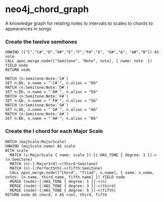 # neo4j_chord_graph
A knowledge graph for relating notes to intervals to scales to chords to appearances in songs

### Create the twelve semitones
```
UNWIND (["C","C#","D","D#","E","F","F#","G", "G#","A", "A#","B"]) AS note
CALL apoc.merge.node(["Semitone", "Note", note], { name: note  }) YIELD node
RETURN node

MATCH (n:Semitone:Note:`C#`)
SET n:Db, n.name = "`C#`", n.alias = "Db"
MATCH (n:Semitone:Note:`D#`)
SET n:Eb, n.name = "`D#`", n.alias = "Eb"
MATCH (n:Semitone:Note:`F#`)
SET n:Gb, n.name = "`F#`", n.alias = "Gb"
MATCH (n:Semitone:Note:`G#`)
SET n:Ab, n.name = "`G#`", n.alias = "Ab"
MATCH (n:Semitone:Note:`A#`)
SET n:Bb, n.name = "`A#`", n.alias = "Bb"
```

### Create the I chord for each Major Scale
```
MATCH (majScale:MajorScale)
UNWIND (majScale.name) AS scale
WITH scale
  MATCH (s:MajorScale { name: scale })-[i:HAS_TONE { degree: 1 }]->(n:Semitone)
  MATCH (n)-[:Major3rd]->(third:Semitone)
  MATCH (n)-[:Perfect5th]->(fifth:Semitone)
  CALL apoc.merge.node(["Chord", "Triad", n.name], { name: n.name, notes: [n.name, third.name, fifth.name] }) YIELD node
  MERGE (node)-[:HAS_TONE { degree: 1 }]->(n)
  MERGE (node)-[:HAS_TONE { degree: 3 }]->(third)
  MERGE (node)-[:HAS_TONE { degree: 5 }]->(fifth)
RETURN node AS chord, n AS root, third, fifth
```
